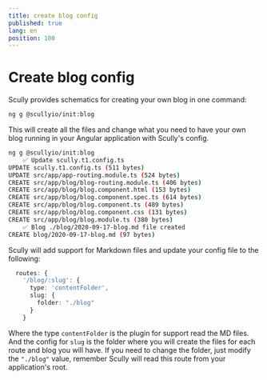 ```yaml
---
title: create blog config
published: true
lang: en
position: 100
---
```


# Create blog config

Scully provides schematics for creating your own blog in one command:

```bash
ng g @scullyio/init:blog
```

This will create all the files and change what you need to have your own blog running
in your Angular application with Scully's config.

```bash
ng g @scullyio/init:blog
    ✅️ Update scully.t1.config.ts
UPDATE scully.t1.config.ts (511 bytes)
UPDATE src/app/app-routing.module.ts (524 bytes)
CREATE src/app/blog/blog-routing.module.ts (406 bytes)
CREATE src/app/blog/blog.component.html (153 bytes)
CREATE src/app/blog/blog.component.spec.ts (614 bytes)
CREATE src/app/blog/blog.component.ts (489 bytes)
CREATE src/app/blog/blog.component.css (131 bytes)
CREATE src/app/blog/blog.module.ts (380 bytes)
    ✅️ Blog ./blog/2020-09-17-blog.md file created
CREATE blog/2020-09-17-blog.md (97 bytes)
```

Scully will add support for Markdown files and update your config file to the following:

```typescript
  routes: {
    '/blog/:slug': {
      type: 'contentFolder',
      slug: {
        folder: "./blog"
      }
    }
```

Where the type `contentFolder` is the plugin for support read the MD files.
And the config for `slug` is the folder where you will create the files for each route and blog you will have.
If you need to change the folder, just modify the `"./blog"` value, remember Scully will read
this route from your application's root.
